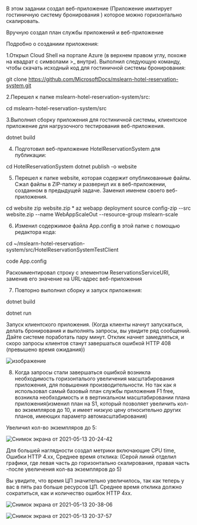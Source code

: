 В этом задании создал веб-приложение (Приложение имитирует гостиничную систему бронирования ) которое можно горизонтально скалировать.


Вручную создал план службы приложений и веб-приложение

Подробно о созданиии приложения:

1.Открыл Cloud Shell на портале Azure (в верхнем правом углу, похоже на квадрат с символами >_ внутри). Выполнил следующую команду, чтобы скачать исходный код для гостиничной системы бронирования:

git clone https://github.com/MicrosoftDocs/mslearn-hotel-reservation-system.git


2.Перешел к папке mslearn-hotel-reservation-system/src:

cd mslearn-hotel-reservation-system/src

3.Выполнил сборку приложения для гостиничной системы, клиентское приложение для нагрузочного тестирования веб-приложения.

dotnet build

4. Подготовил веб-приложение HotelReservationSystem для публикации: 

cd HotelReservationSystem
dotnet publish -o website

5. Перешел к папке website, которая содержит опубликованные файлы. Сжал файлы в ZIP-папку и развернул их в веб-приложении, созданном в предыдущей задаче. Заменил <your-webapp-name> именем своего веб-приложения.

cd website
zip website.zip *
az webapp deployment source config-zip --src website.zip --name WebAppScaleOut  --resource-group mslearn-scale

6. Изменил содержимое файла App.config в этой папке с помощью редактора кода:

cd ~/mslearn-hotel-reservation-system/src/HotelReservationSystemTestClient

code App.config

Раскомментировал строку с элементом ReservationsServiceURI, заменив его значение на URL-адрес веб-приложения


7. Повторно выполнил сборку и запуск приложения:

dotnet build

dotnet run

Запуск клиентского приложения. (Когда клиенты начнут запускаться, делать бронирования и выполнять запросы, вы увидите ряд сообщений. Дайте системе поработать пару минут. Отклик начнет замедляться, и скоро запросы клиентов станут завершаться ошибкой HTTP 408 (превышено время ожидания))

![изображение](https://user-images.githubusercontent.com/73390744/118304268-22440a80-b4ef-11eb-8cb6-9153ae7e9e26.png)

8. Когда запросы стали завершаться ошибкой возникла необходимость горизонталього увеличения масштабирования приложения, для повышения производительности. Но так как я использовал самый базовый план службы приложения F1 free, возникла необходимость и в вертикальном масштабировании плана приложения(изменил план на S1, который позволяет увеличить кол-во экземпляров до 10, и имеет низкую цену относительно других планов, имеющих параметр автомасштабирования)

Увеличил кол-во экземпляров до 5:

![Снимок экрана от 2021-05-13 20-24-42](https://user-images.githubusercontent.com/73390744/118305542-c9757180-b4f0-11eb-866d-f5d4d1af7415.png)

Для большей наглядности создал метрики включающие CPU time, Ошибки HTTP 4.xx, Среднее время отклика:
(Серой линий отделил графики, где левая часть до горизонтально скалирования, правая часть -после увеличения кол-ва экземпляров до 5)

Вы увидите, что время ЦП значительно увеличилось, так как теперь у вас в пять раз больше ресурсов ЦП. Среднее время отклика должно сократиться, как и количество ошибок HTTP 4xx. 

![Снимок экрана от 2021-05-13 20-38-06](https://user-images.githubusercontent.com/73390744/118305741-0fcad080-b4f1-11eb-825e-54c02ba7ac81.png)

![Снимок экрана от 2021-05-13 20-37-57](https://user-images.githubusercontent.com/73390744/118305801-27a25480-b4f1-11eb-8f86-a8b5c253852a.png)



